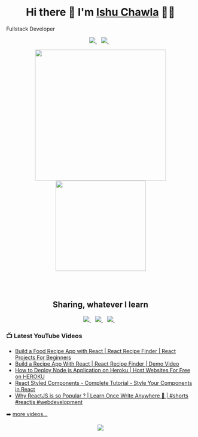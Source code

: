 
<h1 align='center'>
  Hi there 👋  I'm   <a href="https://iamishuchawla.github.io/" target="_blank">
  Ishu Chawla</a> 👨‍💻
</h1>
Fullstack Developer
<!-- <p align='center'>
  Fullstack Developer at <a href="https://www.leewayhertz.com/software-development-company" target="_blank">Leewayhertz</a>
</p>  -->
<p align='center'>
 
  <a href="https://instagram.com/iamishuchawla" target="_blank">
    <img src="https://img.shields.io/badge/instagram-%23E4405F.svg?&style=for-the-badge&logo=instagram&logoColor=white" />        
  </a>&nbsp;&nbsp;
  <a href="https://twitter.com/iamishuchawla" target="_blank">
    <img src="https://img.shields.io/badge/twitter-%231DA1F2.svg?&style=for-the-badge&logo=twitter&logoColor=white" />        
  </a>&nbsp;&nbsp;
  
</p>
<p align='center'>
  <a href="#"><img src="https://github-readme-stats.vercel.app/api?username=iamishuchawla&show_icons=true&count_private=true&theme=dark" width="350"></a>
  <a href="#"><img src="https://media.giphy.com/media/62PP2yEIAZF6g/giphy.gif" width="241"></a>
</p>
<br/>
<br/>
<h2 align='center'>
  Sharing, whatever I learn 
</h2>
<p align='center'>
  <a href="https://instagram.com/iamishuchawla" target="_blank">
    <img src="https://img.shields.io/badge/instagram-%23E4405F.svg?&style=for-the-badge&logo=instagram&logoColor=white" />        
  </a>&nbsp;&nbsp;
  
  <a href="https://facebook.com/ishuchawla" target="_blank">
    <img src="https://img.shields.io/badge/facebook-%231877F2.svg?&style=for-the-badge&logo=facebook&logoColor=white" />        
  </a>&nbsp;&nbsp;
  
  <a href="https://www.youtube.com/channel/UCbaR6YYn5VGXrR5_f-4tNsA" target="_blank">
    <img src="https://img.shields.io/badge/youtube-%23FF0000.svg?&style=for-the-badge&logo=youtube&logoColor=white" />        
  </a>&nbsp;&nbsp;
  
</p>

### 📺 Latest YouTube Videos

<!-- YOUTUBE:START -->
- [Build a Food Recipe App with React | React Recipe Finder | React Projects For Beginners](https://www.youtube.com/watch?v=z13CWiSkOFU)
- [Build a Recipe App With React | React Recipe Finder | Demo Video](https://www.youtube.com/watch?v=CZlA6CMKhys)
- [How to Deploy Node js Application on Heroku |  Host Websites For Free on HEROKU](https://www.youtube.com/watch?v=PT74YkX38yU)
- [React Styled Components - Complete Tutorial - Style Your Components in React](https://www.youtube.com/watch?v=Hd2rKxucbWw)
- [Why ReactJS is so Popular ? | Learn Once Write Anywhere 🤩 | #shorts #reactjs #webdevelopment](https://www.youtube.com/watch?v=_YiDr9Ec0Og)
<!-- YOUTUBE:END -->

➡️ [more videos...](https://www.youtube.com/channel/UCbaR6YYn5VGXrR5_f-4tNsA)



<p align='center'>
  <a href="#"><img src="https://badges.pufler.dev/visits/iamishuchawla/iamishuchawla"></a>
</p>
